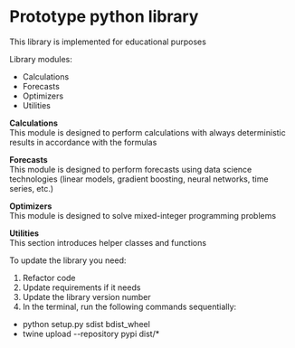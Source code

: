 # Prototype python library

This library is implemented for educational purposes

Library modules:
 - Calculations 
 - Forecasts 
 - Optimizers 
 - Utilities

**Calculations**  
This module is designed to perform calculations with always deterministic results in accordance with the formulas

**Forecasts**  
This module is designed to perform forecasts using data science technologies (linear models, gradient boosting, 
neural networks, time series, etc.)

**Optimizers**  
This module is designed to solve mixed-integer programming problems

**Utilities**  
This section introduces helper classes and functions

To update the library you need:
1. Refactor code
2. Update requirements if it needs
3. Update the library version number
4. In the terminal, run the following commands sequentially:
 - python setup.py sdist bdist_wheel
 - twine upload --repository pypi dist/*